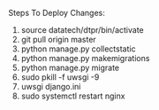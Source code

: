 Steps To Deploy Changes:
1. source datatech/dtpr/bin/activate
2. git pull origin master
3. python manage.py collectstatic
4. python manage.py makemigrations
5. python manage.py migrate
6. sudo pkill -f uwsgi -9
7. uwsgi django.ini
8. sudo systemctl restart nginx